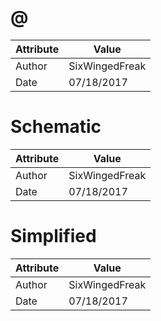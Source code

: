 # @
| Attribute | Value |
| ---  | ---     |
| Author | SixWingedFreak |
| Date | 07/18/2017 |
# Schematic
| Attribute | Value |
| ---  | ---     |
| Author | SixWingedFreak |
| Date | 07/18/2017 |
# Simplified
| Attribute | Value |
| ---  | ---     |
| Author | SixWingedFreak |
| Date | 07/18/2017 |
